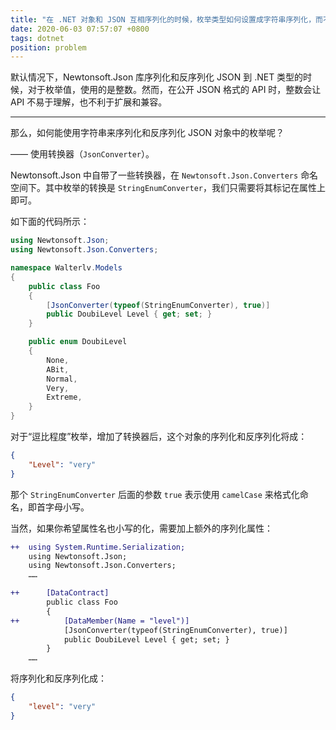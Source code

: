 ```yaml
---
title: "在 .NET 对象和 JSON 互相序列化的时候，枚举类型如何设置成字符串序列化，而不是整型？"
date: 2020-06-03 07:57:07 +0800
tags: dotnet
position: problem
---
```


默认情况下，Newtonsoft.Json 库序列化和反序列化 JSON 到 .NET 类型的时候，对于枚举值，使用的是整数。然而，在公开 JSON 格式的 API 时，整数会让 API 不易于理解，也不利于扩展和兼容。

---

那么，如何能使用字符串来序列化和反序列化 JSON 对象中的枚举呢？

—— 使用转换器（`JsonConverter`）。

Newtonsoft.Json 中自带了一些转换器，在 `Newtonsoft.Json.Converters` 命名空间下。其中枚举的转换是 `StringEnumConverter`，我们只需要将其标记在属性上即可。

如下面的代码所示：

```csharp
using Newtonsoft.Json;
using Newtonsoft.Json.Converters;

namespace Walterlv.Models
{
    public class Foo
    {
        [JsonConverter(typeof(StringEnumConverter), true)]
        public DoubiLevel Level { get; set; }
    }

    public enum DoubiLevel
    {
        None,
        ABit,
        Normal,
        Very,
        Extreme,
    }
}
```

对于“逗比程度”枚举，增加了转换器后，这个对象的序列化和反序列化将成：

```json
{
    "Level": "very"
}
```

那个 `StringEnumConverter` 后面的参数 `true` 表示使用 `camelCase` 来格式化命名，即首字母小写。

当然，如果你希望属性名也小写的化，需要加上额外的序列化属性：

```diff
++  using System.Runtime.Serialization;
    using Newtonsoft.Json;
    using Newtonsoft.Json.Converters;
    ……

++      [DataContract]
        public class Foo
        {
++          [DataMember(Name = "level")]
            [JsonConverter(typeof(StringEnumConverter), true)]
            public DoubiLevel Level { get; set; }
        }
    ……
```

将序列化和反序列化成：

```json
{
    "level": "very"
}
```
